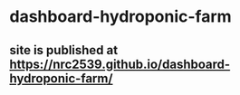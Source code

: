 # dashboard-hydroponic-farm
## site is published at https://nrc2539.github.io/dashboard-hydroponic-farm/
